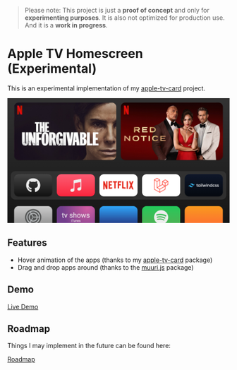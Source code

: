 > Please note: This project is just a **proof of concept** and only for **experimenting purposes**. It is also not optimized for production use. And it is a **work in progress**.

# Apple TV Homescreen (Experimental)

This is an experimental implementation of my [apple-tv-card](https://github.com/marcreichel/apple-tv-card) project.

![Screenshot](docs/screenshot.png)

## Features

- Hover animation of the apps (thanks to my [apple-tv-card](https://github.com/marcreichel/apple-tv-card) package)
- Drag and drop apps around (thanks to the [muuri.js](https://github.com/haltu/muuri) package)

## Demo

[Live Demo](https://marcreichel.github.io/apple-tv)

## Roadmap

Things I may implement in the future can be found here:

[Roadmap](https://github.com/marcreichel/apple-tv/issues?q=is%3Aissue+is%3Aopen+label%3Aenhancement)
